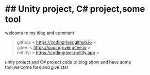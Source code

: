 

# ## Unity project, C# project,some tool 

welcome to my blog and comment  
>  github:    < https://codingriver.github.io >  
>  gitee:     < https://codingriver.gitee.io >  
>  netlify:     < https://codingriver.netlify.app >  

unity project and C# project code to blog show and have some tool,welcome fork and give star  
